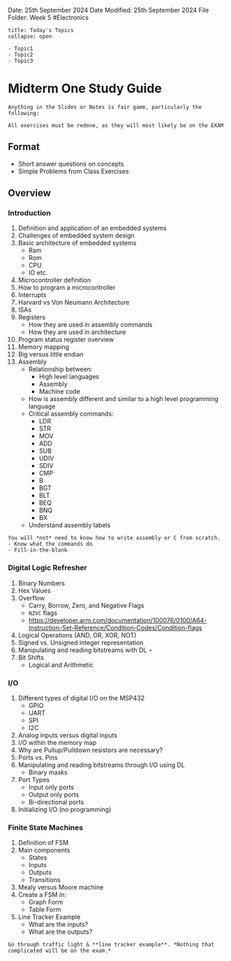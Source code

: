 Date: 25th September 2024
Date Modified: 25th September 2024
File Folder: Week 5
#Electronics

```ad-abstract
title: Today's Topics
collapse: open

- Topic1
- Topic2
- Topic3

```

# Midterm One Study Guide

```ad-danger
Anything in the Slides or Notes is fair game, particularly the following:
```

```ad-important
All exercises must be redone, as they will most likely be on the EXAM
```

## Format
- Short answer questions on concepts
- Simple Problems from Class Exercises

## Overview

### Introduction

1. Definition and application of an embedded systems
2. Challenges of embedded system design
3. Basic architecture of embedded systems
	- Ram
	- Rom
	- CPU
	- IO etc.
4. Microcontroller definition
5. How to program a microcontroller
6. Interrupts
7. Harvard vs Von Neumann Architecture
8. ISAs
9. Registers
	- How they are used in assembly commands
	- How they are used in architecture
10. Program status register overview
11. Memory mapping
12. Big versus little endian
13. Assembly
	- Relationship between:
		- High level languages
		- Assembly
		- Machine code
	- How is assembly different and similar to a high level programming language
	- Critical assembly commands:
		- LDR
		- STR
		- MOV
		- ADD
		- SUB
		- UDIV
		- SDIV
		- CMP
		- B
		- BGT
		- BLT
		- BEQ
		- BNQ
		- BX
	- Understand assembly labels

```ad-note
You will *not* need to know how to write assembly or C from scratch.
- Know what the commands do
- Fill-in-the-blank
```

### Digital Logic Refresher

1. Binary Numbers
2. Hex Values
3. Overflow
	- Carry, Borrow, Zero, and Negative Flags
	- `NZVC` flags
	- https://developer.arm.com/documentation/100076/0100/A64-Instruction-Set-Reference/Condition-Codes/Condition-flags
4. Logical Operations (AND, OR, XOR, NOT)
5. Signed vs. Unsigned integer representation
6. Manipulating and reading bitstreams with DL $\star$
7. Bit Shifts
	- Logical and Arithmetic

### I/O

1. Different types of digital I/O on the MSP432
	- GPIO
	- UART
	- SPI
	- I2C
2. Analog inputs versus digital inputs
3. I/O within the memory map
4. Why are Pullup/Pulldown resistors are necessary?
5. Ports vs. Pins
6. Manipulating and reading bitstreams through I/O using DL
	- Binary masks
7. Port Types
	- Input only ports
	- Output only ports
	- Bi-directional ports
8. Initializing I/O (no programming)

### Finite State Machines

1. Definition of FSM
2. Main components
	- States
	- Inputs
	- Outputs
	- Transitions
3. Mealy versus Moore machine
4. Create a FSM in:
	- Graph Form
	- Table Form
5. Line Tracker Example
	- What are the inputs?
	- What are the outputs?

```ad-important
Go through traffic light & **line tracker example**. *Nothing that complicated will be on the exam.*
```





